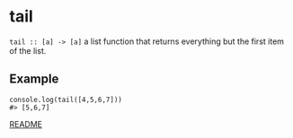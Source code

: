 # tail
`tail :: [a] -> [a]`
a list function that returns everything but the first item of the list.

## Example

```
console.log(tail([4,5,6,7]))
#> [5,6,7]
```

[README](../../../README.md)
